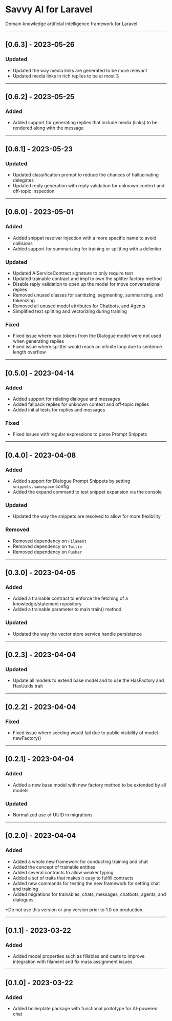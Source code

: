 # Savvy AI for Laravel
Domain knowledge artificial intelligence framework for Laravel

---
## [0.6.3] - 2023-05-26

### Updated
- Updated the way media links are generated to be more relevant
- Updated media links in rich replies to be at most 3

---
## [0.6.2] - 2023-05-25

### Added
- Added support for generating replies that include media (links) to be rendered along with the message

---
## [0.6.1] - 2023-05-23

### Updated
- Updated classification prompt to reduce the chances of hallucinating delegates
- Updated reply generation with reply validation for unknown context and off-topic inspection

---
## [0.6.0] - 2023-05-01

### Added
- Added snippet resolver injection with a more specific name to avoid collisions
- Added support for summarizing for training or splitting with a delimiter

### Updated
- Updated AIServiceContract signature to only require text
- Updated trainable contract and impl to own the splitter factory method
- Disable reply validation to open up the model for move conversational replies
- Removed unused classes for sanitizing, segmenting, summarizing, and tokenizing
- Removed all unused model attributes for Chatbots, and Agents
- Simplified text splitting and vectorizing during training

### Fixed
- Fixed issue where max tokens from the Dialogue model were not used when generating replies
- Fixed issue where splitter would reach an infinite loop due to sentence length overflow

---
## [0.5.0] - 2023-04-14

### Added
- Added support for relating dialogue and messages
- Added fallback replies for unknown context and off-topic replies
- Added initial tests for replies and messages

### Fixed
- Fixed issues with regular expressions to parse Prompt Snippets

---
## [0.4.0] - 2023-04-08

### Added
- Added support for Dialogue Prompt Snippets by setting `snippets.namespace` config
- Added the expand command to test snippet expansion via the console

### Updated
- Updated the way the snippets are resolved to allow for more flexibility

### Removed
- Removed dependency on `Filament`
- Removed dependency on `Twilio`
- Removed dependency on `Pusher`

---
## [0.3.0] - 2023-04-05

### Added
- Added a trainable contract to enforce the fetching of a knowledge/statement repository
- Added a trainable parameter to main train() method

### Updated
- Updated the way the vector store service handle persistence

---
## [0.2.3] - 2023-04-04

### Updated
- Update all models to extend base model and to use the HasFactory and HasUuids trait

---
## [0.2.2] - 2023-04-04

### Fixed
- Fixed issue where seeding would fail due to public visibility of model newFactory()

---
## [0.2.1] - 2023-04-04

### Added
- Added a new base model with new factory method to be extended by all models

### Updated
- Normalized use of UUID in migrations

---
## [0.2.0] - 2023-04-04

### Added
- Added a whole new framework for conducting training and chat
- Added the concept of trainable entities
- Added several contracts to allow weaker typing
- Added a set of traits that makes it easy to fulfill contracts
- Added new commands for testing the new framework for setting chat and training
- Added migrations for trainables, chats, messages, chatbots, agents, and dialogues

*Do not use this version or any version prior to 1.0 on production.

---
## [0.1.1] - 2023-03-22

### Added
- Added model properties such as fillables and casts to improve integration with filament and fix mass assignment issues

---
## [0.1.0] - 2023-03-22

### Added
- Added boilerplate package with functional prototype for AI-powered chat
